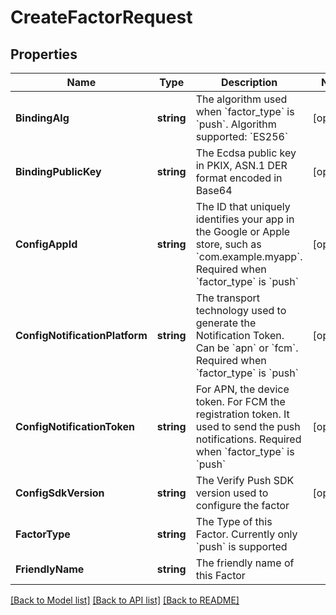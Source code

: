 # CreateFactorRequest

## Properties

Name | Type | Description | Notes
------------ | ------------- | ------------- | -------------
**BindingAlg** | **string** | The algorithm used when &#x60;factor_type&#x60; is &#x60;push&#x60;. Algorithm supported: &#x60;ES256&#x60; | [optional] 
**BindingPublicKey** | **string** | The Ecdsa public key in PKIX, ASN.1 DER format encoded in Base64 | [optional] 
**ConfigAppId** | **string** | The ID that uniquely identifies your app in the Google or Apple store, such as &#x60;com.example.myapp&#x60;. Required when &#x60;factor_type&#x60; is &#x60;push&#x60; | [optional] 
**ConfigNotificationPlatform** | **string** | The transport technology used to generate the Notification Token. Can be &#x60;apn&#x60; or &#x60;fcm&#x60;. Required when &#x60;factor_type&#x60; is &#x60;push&#x60; | [optional] 
**ConfigNotificationToken** | **string** | For APN, the device token. For FCM the registration token. It used to send the push notifications. Required when &#x60;factor_type&#x60; is &#x60;push&#x60; | [optional] 
**ConfigSdkVersion** | **string** | The Verify Push SDK version used to configure the factor | [optional] 
**FactorType** | **string** | The Type of this Factor. Currently only &#x60;push&#x60; is supported | 
**FriendlyName** | **string** | The friendly name of this Factor | 

[[Back to Model list]](../README.md#documentation-for-models) [[Back to API list]](../README.md#documentation-for-api-endpoints) [[Back to README]](../README.md)



